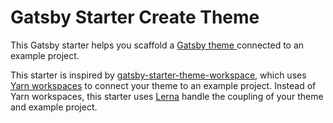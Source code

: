 # Gatsby Starter Create Theme

This Gatsby starter helps you scaffold a [Gatsby theme ](https://www.gatsbyjs.org/docs/themes) connected to an example project.

This starter is inspired by [gatsby-starter-theme-workspace](https://github.com/gatsbyjs/gatsby-starter-theme-workspace), which uses [Yarn workspaces](https://classic.yarnpkg.com/en/docs/workspaces) to connect your theme to an example project. Instead of Yarn workspaces, this starter uses [Lerna](https://github.com/lerna/lerna) handle the coupling of your theme and example project.
